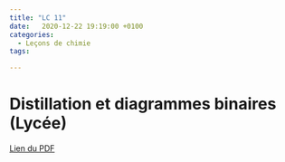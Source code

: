 ```yaml
---
title: "LC 11"
date:   2020-12-22 19:19:00 +0100
categories:
  - Leçons de chimie
tags:

---
```

# Distillation et diagrammes binaires (Lycée)

[Lien du PDF](/assets/pdf/LC16.pdf)

<object class="pdf fitvidsignore" data="/assets/pdf/LC16.pdf" type="application/pdf"></object>
